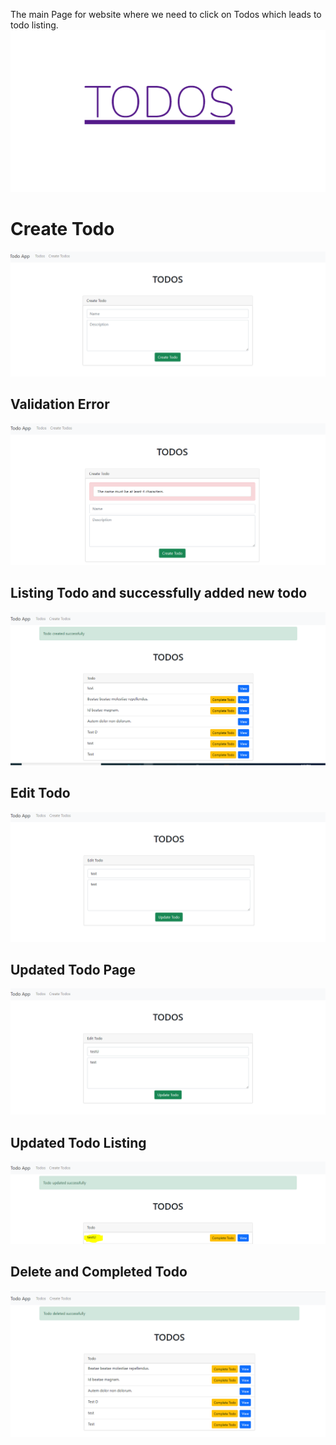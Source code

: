 The main Page for website where we need to click on Todos which leads to todo listing.
<img src="https://github.com/parveensuyan/Todo/blob/main/images/Main.PNG" alt = "main page"/>	
<h1>Create Todo</h1>
<img src="https://github.com/parveensuyan/Todo/blob/main/images/CreateTodo.PNG" alt = "main page"/>	
<h2>Validation Error</h2>
<img src="https://github.com/parveensuyan/Todo/blob/main/images/Validation.PNG" alt = "main page"/>
<h2>Listing Todo and successfully added new todo</h2>
<img src="https://github.com/parveensuyan/Todo/blob/main/images/Listing Page Message.PNG" alt = "main page"/>	
<h2>Edit Todo</h2>
<img src="https://github.com/parveensuyan/Todo/blob/main/images/update.PNG" alt = "main page"/>	
<h2>Updated Todo Page</h2>
<img src="https://github.com/parveensuyan/Todo/blob/main/images/UpdatePagw.PNG" alt = "main page"/>
<h2>Updated Todo Listing </h2>	
<img src="https://github.com/parveensuyan/Todo/blob/main/images/updated.PNG" alt = "main page"/>
<h2>Delete and Completed Todo </h2>
<img src="https://github.com/parveensuyan/Todo/blob/main/images/deleted.PNG" alt = "main page"/>	
